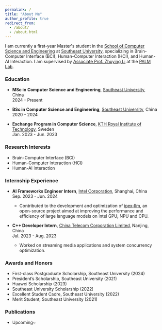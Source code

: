 ```yaml
---
permalink: /
title: "About Me"
author_profile: true
redirect_from: 
  - /about/
  - /about.html
---
```


I am currently a first-year Master's student in the [School of Computer Science and Engineering](https://cse.seu.edu.cn/) at [Southeast University](https://www.seu.edu.cn/), specializing in Brain-Computer Interface (BCI), Human-Computer Interaction (HCI), and Human-AI Interaction. I am supervised by [Associate Prof. Zhuying Li](https://zhuyingli.info/) at the [PALM Lab](https://palm.seu.edu.cn/).

### Education
- **MSc in Computer Science and Engineering**, [Southeast University](https://www.seu.edu.cn/), China  
  2024 - Present

- **BSc in Computer Science and Engineering**, [Southeast University](https://www.seu.edu.cn/), China  
  2020 - 2024

- **Exchange Program in Computer Science**, [KTH Royal Institute of Technology](https://www.kth.se/en), Sweden  
  Jan. 2023 - Jun. 2023  

### Research Interests
- Brain-Computer Interface (BCI)
- Human-Computer Interaction (HCI)
- Human-AI Interaction

### Internship Experience
- **AI Frameworks Engineer Intern**, [Intel Corporation](https://www.intel.com/), Shanghai, China  
  Sep. 2023 - Jun. 2024  
  - Contributed to the development and optimization of [ipex-llm](https://github.com/intel/ipex-llm), an open-source project aimed at improving the performance and efficiency of large language models on Intel GPU, NPU and CPU.

- **C++ Developer Intern**, [China Telecom Corporation Limited](https://www.chinatelecomglobal.com/), Nanjing, China  
  Jul. 2023 - Aug. 2023  
  - Worked on streaming media applications and system concurrency optimization.

### Awards and Honors
- First-class Postgraduate Scholarship, Southeast University (2024)
- President’s Scholarship, Southeast University (2021)
- Huawei Scholarship (2023)
- Southeast University Scholarship (2022)
- Excellent Student Cadre, Southeast University (2022)
- Merit Student, Southeast University (2021)

### Publications
- Upcoming~